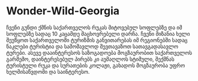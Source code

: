 # Wonder-Wild-Georgia
ჩვენი გუნდი ქმნის საქართველოს რუკას მიტოვებულ სოფლებზე და იმ სოფლებზე სადაც 10 კაცამდე მაცხოვრებელი დარჩა. ჩვენი მიზანია ხელი შეუწყოთ საქართველოში ტურიზმის განვითარებას იმ რეგიონებში სადაც ნაკლები ტურისტია და სამომავლოდ შევთავაზოთ სათავგადასავლო ტურები. ასევე დააინტერესოს საზოგადოება მოგზაურობით საქართველოს გარშემო, დაინტერესებულ პირებს კი აუმაღლოს სტიმული, შექმნას ტურისტული რუკა და სურათების კოლაჟი, გახადოს მოგზაურობა უფრო ხელმისაწვდომი და საინტერესო.

